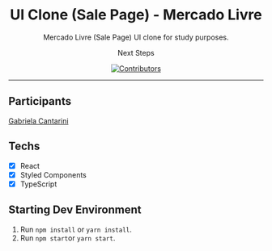 <h1 align="center">
UI Clone (Sale Page) - Mercado Livre
</h1>

<p align="center">Mercado Livre (Sale Page) UI clone for study purposes.</p>
<p align="center"> Next Steps</p>

<p align="center">
  <a href="https://github.com/gabicantarini/ecommerce">
    <img src="https://github.com/gabicantarini/ecommerce" alt="Contributors">
  </a>
</p>

<hr>

## Participants

[Gabriela Cantarini](https://github.com/gabicantarini)

## Techs

- [x] React
- [x] Styled Components
- [x] TypeScript

## Starting Dev Environment

1. Run `npm install` or `yarn install`.<br />
2. Run `npm start`or `yarn start`.<br />
